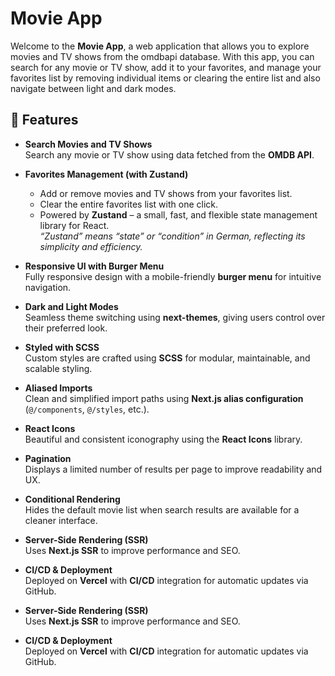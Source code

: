# Movie App

Welcome to the **Movie App**, a web application that allows you to explore movies and TV shows from the omdbapi database. With this app, you can search for any movie or TV show, add it to your favorites, and manage your favorites list by removing individual items or clearing the entire list and also navigate between light and dark modes.

## 🚀 Features

- **Search Movies and TV Shows**  
  Search any movie or TV show using data fetched from the **OMDB API**.

- **Favorites Management (with Zustand)**  
  - Add or remove movies and TV shows from your favorites list.  
  - Clear the entire favorites list with one click.  
  - Powered by **Zustand** – a small, fast, and flexible state management library for React.  
    _“Zustand” means “state” or “condition” in German, reflecting its simplicity and efficiency._

- **Responsive UI with Burger Menu**  
  Fully responsive design with a mobile-friendly **burger menu** for intuitive navigation.

- **Dark and Light Modes**  
  Seamless theme switching using **next-themes**, giving users control over their preferred look.

- **Styled with SCSS**  
  Custom styles are crafted using **SCSS** for modular, maintainable, and scalable styling.

- **Aliased Imports**  
  Clean and simplified import paths using **Next.js alias configuration** (`@/components`, `@/styles`, etc.).

- **React Icons**  
  Beautiful and consistent iconography using the **React Icons** library.

- **Pagination**  
  Displays a limited number of results per page to improve readability and UX.

- **Conditional Rendering**  
  Hides the default movie list when search results are available for a cleaner interface.

- **Server-Side Rendering (SSR)**  
  Uses **Next.js SSR** to improve performance and SEO.

- **CI/CD & Deployment**  
  Deployed on **Vercel** with **CI/CD** integration for automatic updates via GitHub.

- **Server-Side Rendering (SSR)**  
  Uses **Next.js SSR** to improve performance and SEO.

- **CI/CD & Deployment**  
  Deployed on **Vercel** with **CI/CD** integration for automatic updates via GitHub.
